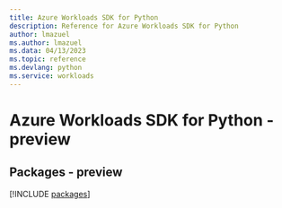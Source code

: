 ```yaml
---
title: Azure Workloads SDK for Python
description: Reference for Azure Workloads SDK for Python
author: lmazuel
ms.author: lmazuel
ms.data: 04/13/2023
ms.topic: reference
ms.devlang: python
ms.service: workloads
---
```

# Azure Workloads SDK for Python - preview
## Packages - preview
[!INCLUDE [packages](workloads-index.md)]